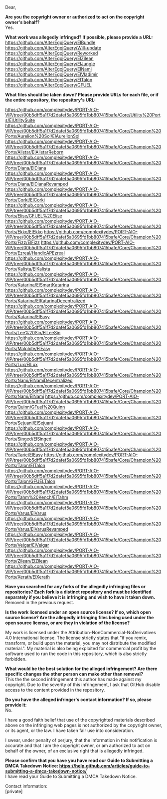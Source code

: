 Dear,

**Are you the copyright owner or authorized to act on the copyright owner's behalf?**  
Yes.

**What work was allegedly infringed? If possible, please provide a URL:**  
https://github.com/AlterEgojQuery/ElBundle  
https://github.com/AlterEgojQuery/Will-update  
https://github.com/AlterEgojQuery/Reworked  
https://github.com/AlterEgojQuery/ElZilean  
https://github.com/AlterEgojQuery/ElJungle  
https://github.com/AlterEgojQuery/ElNami  
https://github.com/AlterEgojQuery/ElVladimir  
https://github.com/AlterEgojQuery/ElTalon  
https://github.com/AlterEgojQuery/GFUEL  

**What files should be taken down? Please provide URLs for each file, or if the entire repository, the repository's URL:**  

https://github.com/complexitydev/PORT-AIO-VIP/tree/00b5dff5a1f7d2dafef5a0695fd1bb807415bafe/Core/Utility%20Ports/ElUtilitySuite  
https://github.com/complexitydev/PORT-AIO-VIP/tree/00b5dff5a1f7d2dafef5a0695fd1bb807415bafe/Core/Champion%20Ports/Aurelion%20Sol/ElAurelionSol  
https://github.com/complexitydev/PORT-AIO-VIP/tree/00b5dff5a1f7d2dafef5a0695fd1bb807415bafe/Core/Champion%20Ports/Alistar/ElAlistarReborn  
https://github.com/complexitydev/PORT-AIO-VIP/tree/00b5dff5a1f7d2dafef5a0695fd1bb807415bafe/Core/Champion%20Ports/Diana/ElDiana  
https://github.com/complexitydev/PORT-AIO-VIP/tree/00b5dff5a1f7d2dafef5a0695fd1bb807415bafe/Core/Champion%20Ports/Diana/ElDianaRevamped  
https://github.com/complexitydev/PORT-AIO-VIP/tree/00b5dff5a1f7d2dafef5a0695fd1bb807415bafe/Core/Champion%20Ports/Corki/ElCorki  
https://github.com/complexitydev/PORT-AIO-VIP/tree/00b5dff5a1f7d2dafef5a0695fd1bb807415bafe/Core/Champion%20Ports/Elise/GFUEL%20Elise  
https://github.com/complexitydev/PORT-AIO-VIP/tree/00b5dff5a1f7d2dafef5a0695fd1bb807415bafe/Core/Champion%20Ports/Ekko/ElEkko 
https://github.com/complexitydev/PORT-AIO-VIP/tree/00b5dff5a1f7d2dafef5a0695fd1bb807415bafe/Core/Champion%20Ports/Fizz/ElFizz 
https://github.com/complexitydev/PORT-AIO-VIP/tree/00b5dff5a1f7d2dafef5a0695fd1bb807415bafe/Core/Champion%20Ports/Ezreal/HandicAPEzreal  
https://github.com/complexitydev/PORT-AIO-VIP/tree/00b5dff5a1f7d2dafef5a0695fd1bb807415bafe/Core/Champion%20Ports/Kalista/ElKalista  
https://github.com/complexitydev/PORT-AIO-VIP/tree/00b5dff5a1f7d2dafef5a0695fd1bb807415bafe/Core/Champion%20Ports/Katarina/ElSmartKatarina  
https://github.com/complexitydev/PORT-AIO-VIP/tree/00b5dff5a1f7d2dafef5a0695fd1bb807415bafe/Core/Champion%20Ports/Katarina/ElKatarinaDecentralized  
https://github.com/complexitydev/PORT-AIO-VIP/tree/00b5dff5a1f7d2dafef5a0695fd1bb807415bafe/Core/Champion%20Ports/Katarina/ElEasy  
https://github.com/complexitydev/PORT-AIO-VIP/tree/00b5dff5a1f7d2dafef5a0695fd1bb807415bafe/Core/Champion%20Ports/Lee%20Sin/ElLeeSin  
https://github.com/complexitydev/PORT-AIO-VIP/tree/00b5dff5a1f7d2dafef5a0695fd1bb807415bafe/Core/Champion%20Ports/Malphite/ElEasy  
https://github.com/complexitydev/PORT-AIO-VIP/tree/00b5dff5a1f7d2dafef5a0695fd1bb807415bafe/Core/Champion%20Ports/Lux/ElLux  
https://github.com/complexitydev/PORT-AIO-VIP/tree/00b5dff5a1f7d2dafef5a0695fd1bb807415bafe/Core/Champion%20Ports/Nami/ElNamiDecentralized  
https://github.com/complexitydev/PORT-AIO-VIP/tree/00b5dff5a1f7d2dafef5a0695fd1bb807415bafe/Core/Champion%20Ports/Nami/ElNami 
https://github.com/complexitydev/PORT-AIO-VIP/tree/00b5dff5a1f7d2dafef5a0695fd1bb807415bafe/Core/Champion%20Ports/Quinn/GFuel%20Quinn  
https://github.com/complexitydev/PORT-AIO-VIP/tree/00b5dff5a1f7d2dafef5a0695fd1bb807415bafe/Core/Champion%20Ports/Sejuani/ElSejuani  
https://github.com/complexitydev/PORT-AIO-VIP/tree/00b5dff5a1f7d2dafef5a0695fd1bb807415bafe/Core/Champion%20Ports/Singed/ElSinged  
https://github.com/complexitydev/PORT-AIO-VIP/tree/00b5dff5a1f7d2dafef5a0695fd1bb807415bafe/Core/Champion%20Ports/Taric/ElEasy 
https://github.com/complexitydev/PORT-AIO-VIP/tree/00b5dff5a1f7d2dafef5a0695fd1bb807415bafe/Core/Champion%20Ports/Talon/ElTalon  
https://github.com/complexitydev/PORT-AIO-VIP/tree/00b5dff5a1f7d2dafef5a0695fd1bb807415bafe/Core/Champion%20Ports/Talon/GFUELTalon  
https://github.com/complexitydev/PORT-AIO-VIP/tree/00b5dff5a1f7d2dafef5a0695fd1bb807415bafe/Core/Champion%20Ports/Tahm%20Kench/ElTahm  
https://github.com/complexitydev/PORT-AIO-VIP/tree/00b5dff5a1f7d2dafef5a0695fd1bb807415bafe/Core/Champion%20Ports/Varus/ElVarus  
https://github.com/complexitydev/PORT-AIO-VIP/tree/00b5dff5a1f7d2dafef5a0695fd1bb807415bafe/Core/Champion%20Ports/Varus/ElVarusRevamped  
https://github.com/complexitydev/PORT-AIO-VIP/tree/00b5dff5a1f7d2dafef5a0695fd1bb807415bafe/Core/Champion%20Ports/Veigar/ElVeigar  
https://github.com/complexitydev/PORT-AIO-VIP/tree/00b5dff5a1f7d2dafef5a0695fd1bb807415bafe/Core/Champion%20Ports/Zilean/ElZilean  
https://github.com/complexitydev/PORT-AIO-VIP/tree/00b5dff5a1f7d2dafef5a0695fd1bb807415bafe/Core/Champion%20Ports/Xerath/ElXerath  

**Have you searched for any forks of the allegedly infringing files or repositories? Each fork is a distinct repository and must be identified separately if you believe it is infringing and wish to have it taken down.**
Removed in the previous request.

**Is the work licensed under an open source license? If so, which open source license? Are the allegedly infringing files being used under the open source license, or are they in violation of the license?**

My work is licensed under the Attribution-NonCommercial-NoDerivatives 4.0 International license. The license strictly states that "if you remix, transform, or build upon the material, you may not distribute the modified material.". My material is also being exploited for commercial profit by the software used to run the code in this repository, which is also strictly forbidden.

**What would be the best solution for the alleged infringement? Are there specific changes the other person can make other than removal?**  
This the the second infringement this author has made against my copyright. Due to the severity of this infringement, I ask that GitHub disable access to the content provided in the repository.

**Do you have the alleged infringer's contact information? If so, please provide it:**  
No.

I have a good faith belief that use of the copyrighted materials described above on the infringing web pages is not authorized by the copyright owner, or its agent, or the law. I have taken fair use into consideration.

I swear, under penalty of perjury, that the information in this notification is accurate and that I am the copyright owner, or am authorized to act on behalf of the owner, of an exclusive right that is allegedly infringed.

**Please confirm that you have you have read our Guide to Submitting a DMCA Takedown Notice: https://help.github.com/articles/guide-to-submitting-a-dmca-takedown-notice/**  
I have read your Guide to Submitting a DMCA Takedown Notice.

Contact information:  
[private]
